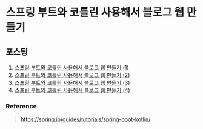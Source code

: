 # 스프링 부트와 코틀린 사용해서 블로그 웹 만들기

## 포스팅
> 
1. [스프링 부트와 코틀린 사용해서 블로그 웹 만들기 (1)](https://velog.io/@paulhana6006/%EC%8A%A4%ED%94%84%EB%A7%81-%EB%B6%80%ED%8A%B8%EC%99%80-%EC%BD%94%ED%8B%80%EB%A6%B0-%EC%82%AC%EC%9A%A9%ED%95%B4%EC%84%9C-%EB%B8%94%EB%A1%9C%EA%B7%B8-%EC%9B%B9-%EB%A7%8C%EB%93%A4%EA%B8%B0-1)
2. [스프링 부트와 코틀린 사용해서 블로그 웹 만들기 (2)](https://velog.io/@paulhana6006/%EC%8A%A4%ED%94%84%EB%A7%81-%EB%B6%80%ED%8A%B8%EC%99%80-%EC%BD%94%ED%8B%80%EB%A6%B0-%EC%82%AC%EC%9A%A9%ED%95%B4%EC%84%9C-%EB%B8%94%EB%A1%9C%EA%B7%B8-%EC%9B%B9-%EB%A7%8C%EB%93%A4%EA%B8%B0-2)
3. [스프링 부트와 코틀린 사용해서 블로그 웹 만들기 (3)](https://velog.io/@paulhana6006/%EC%8A%A4%ED%94%84%EB%A7%81-%EB%B6%80%ED%8A%B8%EC%99%80-%EC%BD%94%ED%8B%80%EB%A6%B0-%EC%82%AC%EC%9A%A9%ED%95%B4%EC%84%9C-%EB%B8%94%EB%A1%9C%EA%B7%B8-%EC%9B%B9-%EB%A7%8C%EB%93%A4%EA%B8%B0-3)
4. [스프링 부트와 코틀린 사용해서 블로그 웹 만들기 (4)](https://velog.io/@paulhana6006/%EC%8A%A4%ED%94%84%EB%A7%81-%EB%B6%80%ED%8A%B8%EC%99%80-%EC%BD%94%ED%8B%80%EB%A6%B0-%EC%82%AC%EC%9A%A9%ED%95%B4%EC%84%9C-%EB%B8%94%EB%A1%9C%EA%B7%B8-%EC%9B%B9-%EB%A7%8C%EB%93%A4%EA%B8%B0-4)

### Reference
> https://spring.io/guides/tutorials/spring-boot-kotlin/
